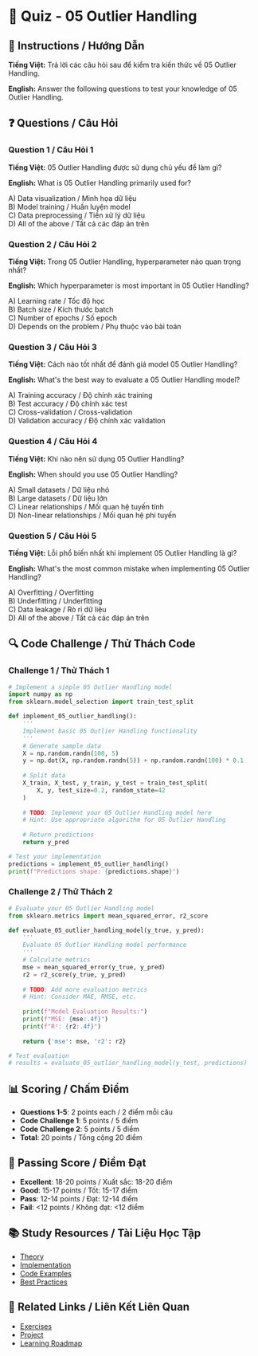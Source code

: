 # 🧠 Quiz - 05 Outlier Handling

## 📝 Instructions / Hướng Dẫn

**Tiếng Việt:** Trả lời các câu hỏi sau để kiểm tra kiến thức về 05 Outlier Handling.

**English:** Answer the following questions to test your knowledge of 05 Outlier Handling.

## ❓ Questions / Câu Hỏi

### Question 1 / Câu Hỏi 1
**Tiếng Việt:** 05 Outlier Handling được sử dụng chủ yếu để làm gì?

**English:** What is 05 Outlier Handling primarily used for?

A) Data visualization / Minh họa dữ liệu  
B) Model training / Huấn luyện model  
C) Data preprocessing / Tiền xử lý dữ liệu  
D) All of the above / Tất cả các đáp án trên

### Question 2 / Câu Hỏi 2
**Tiếng Việt:** Trong 05 Outlier Handling, hyperparameter nào quan trọng nhất?

**English:** Which hyperparameter is most important in 05 Outlier Handling?

A) Learning rate / Tốc độ học  
B) Batch size / Kích thước batch  
C) Number of epochs / Số epoch  
D) Depends on the problem / Phụ thuộc vào bài toán

### Question 3 / Câu Hỏi 3
**Tiếng Việt:** Cách nào tốt nhất để đánh giá model 05 Outlier Handling?

**English:** What's the best way to evaluate a 05 Outlier Handling model?

A) Training accuracy / Độ chính xác training  
B) Test accuracy / Độ chính xác test  
C) Cross-validation / Cross-validation  
D) Validation accuracy / Độ chính xác validation

### Question 4 / Câu Hỏi 4
**Tiếng Việt:** Khi nào nên sử dụng 05 Outlier Handling?

**English:** When should you use 05 Outlier Handling?

A) Small datasets / Dữ liệu nhỏ  
B) Large datasets / Dữ liệu lớn  
C) Linear relationships / Mối quan hệ tuyến tính  
D) Non-linear relationships / Mối quan hệ phi tuyến

### Question 5 / Câu Hỏi 5
**Tiếng Việt:** Lỗi phổ biến nhất khi implement 05 Outlier Handling là gì?

**English:** What's the most common mistake when implementing 05 Outlier Handling?

A) Overfitting / Overfitting  
B) Underfitting / Underfitting  
C) Data leakage / Rò rỉ dữ liệu  
D) All of the above / Tất cả các đáp án trên

## 🔍 Code Challenge / Thử Thách Code

### Challenge 1 / Thử Thách 1
```python
# Implement a simple 05 Outlier Handling model
import numpy as np
from sklearn.model_selection import train_test_split

def implement_05_outlier_handling():
    '''
    Implement basic 05 Outlier Handling functionality
    '''
    # Generate sample data
    X = np.random.randn(100, 5)
    y = np.dot(X, np.random.randn(5)) + np.random.randn(100) * 0.1
    
    # Split data
    X_train, X_test, y_train, y_test = train_test_split(
        X, y, test_size=0.2, random_state=42
    )
    
    # TODO: Implement your 05 Outlier Handling model here
    # Hint: Use appropriate algorithm for 05 Outlier Handling
    
    # Return predictions
    return y_pred

# Test your implementation
predictions = implement_05_outlier_handling()
print(f"Predictions shape: {predictions.shape}")
```

### Challenge 2 / Thử Thách 2
```python
# Evaluate your 05 Outlier Handling model
from sklearn.metrics import mean_squared_error, r2_score

def evaluate_05_outlier_handling_model(y_true, y_pred):
    '''
    Evaluate 05 Outlier Handling model performance
    '''
    # Calculate metrics
    mse = mean_squared_error(y_true, y_pred)
    r2 = r2_score(y_true, y_pred)
    
    # TODO: Add more evaluation metrics
    # Hint: Consider MAE, RMSE, etc.
    
    print(f"Model Evaluation Results:")
    print(f"MSE: {mse:.4f}")
    print(f"R²: {r2:.4f}")
    
    return {'mse': mse, 'r2': r2}

# Test evaluation
# results = evaluate_05_outlier_handling_model(y_test, predictions)
```

## 📊 Scoring / Chấm Điểm

- **Questions 1-5**: 2 points each / 2 điểm mỗi câu
- **Code Challenge 1**: 5 points / 5 điểm
- **Code Challenge 2**: 5 points / 5 điểm
- **Total**: 20 points / Tổng cộng 20 điểm

## 🎯 Passing Score / Điểm Đạt

- **Excellent**: 18-20 points / Xuất sắc: 18-20 điểm
- **Good**: 15-17 points / Tốt: 15-17 điểm  
- **Pass**: 12-14 points / Đạt: 12-14 điểm
- **Fail**: <12 points / Không đạt: <12 điểm

## 📚 Study Resources / Tài Liệu Học Tập

- [Theory](./THEORY_05_outlier_handling.md)
- [Implementation](./IMPLEMENTATION_05_outlier_handling.md)
- [Code Examples](./CODE_EXAMPLES_05_outlier_handling.md)
- [Best Practices](./BEST_PRACTICES_05_outlier_handling.md)

## 🔗 Related Links / Liên Kết Liên Quan

- [Exercises](./EXERCISES_05_outlier_handling.md)
- [Project](./PROJECT_05_outlier_handling.md)
- [Learning Roadmap](./LEARNING_ROADMAP_05_outlier_handling.md)
